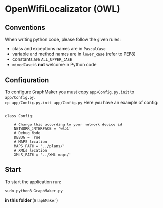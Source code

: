 # OpenWifiLocalizator (OWL)

## Conventions

When writing python code, please follow the given rules:

- class and exceptions names are in `PascalCase`
- variable and method names are in `lower_case` (refer to PEP8)
- constants are `ALL_UPPER_CASE`
- `mixedCase` is **not** welcome in Python code


## Configuration

To configure GraphMaker you must copy `app/Config.py.init` to `app/Config.py`.              
`cp app/Config.py.init app/Config.py`
Here you have an example of config:
```

class Config:

    # Change this according to your network device id
    NETWORK_INTERFACE = 'wlo1'
    # Debug Mode
    DEBUG = True
    # MAPS location
    MAPS_PATH = '../plans/'
    # XMLs location
    XMLS_PATH = '../XML maps/'

```



## Start 

To start the application run: 
```
sudo python3 GraphMaker.py
```
**in this folder** (`GraphMaker`)

